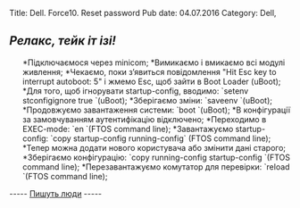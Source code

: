 Title: Dell. Force10. Reset password
Pub date: 04.07.2016
Category: Dell, 

_Релакс, тейк іт ізі!_
-----
<ol>
 	*Підключаємося через minicom;
 	*Вимикаємо і вмикаємо всі модулі живлення;
 	*Чекаємо, поки з’явиться повідомлення "Hit Esc key to interrupt autoboot: 5" і жмемо Esc, щоб зайти в Boot Loader (uBoot);
 	*Для того, щоб ігнорувати startup-config, вводимо: `setenv stconfigignore true `(uBoot);
 	*Зберігаємо зміни: `saveenv `(uBoot);
 	*Продовжуємо завантаження системи: `boot `(uBoot);
 	*В конфігурації за замовчуванням аутентифікацію відключено;
 	*Переходимо в EXEC-mode: `en `(FTOS command line);
 	*Завантажуємо startup-config: `copy startup-config running-config` (FTOS command line);
 	*Тепер можна додати нового користувача або змінити дані старого;
 	*Зберігаємо конфігурацію: `copy running-config startup-config `(FTOS command line);
 	*Перезавантажуємо комутатор для перевірки: `reload `(FTOS command line);
</ol>
-----
<a href="http://blog.igics.com/2014/05/recovering-from-forgotten-password-on.html">Пишуть люди</a>
-----